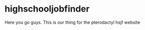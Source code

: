 highschooljobfinder
===================

Here you go guys. This is our thing for the pterodactyl hsjf website

